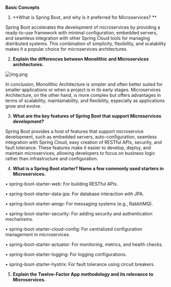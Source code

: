 **Basic Concepts**

1.	**What is Spring Boot, and why is it preferred for Microservices? **

Spring Boot accelerates the development of microservices by providing a ready-to-use framework with minimal configuration, embedded servers, and seamless integration with other Spring Cloud tools for managing distributed systems. This combination of simplicity, flexibility, and scalability makes it a popular choice for microservices architectures.

2.	**Explain the differences between **Monolithic** and **Microservices** architectures.**

![img.png](img.png)

*In conclusion*, Monolithic Architecture is simpler and often better suited for smaller applications or when a project is in its early stages. Microservices Architecture, on the other hand, is more complex but offers advantages in terms of scalability, maintainability, and flexibility, especially as applications grow and evolve.


3.	**What are the key features of Spring Boot that support Microservices development?**
      
Spring Boot provides a host of features that support microservice development, such as embedded servers, auto-configuration, seamless integration with Spring Cloud, easy creation of RESTful APIs, security, and fault tolerance. These features make it easier to develop, deploy, and maintain microservices, allowing developers to focus on business logic rather than infrastructure and configuration.

4.	**What is a **Spring Boot starter**? Name a few commonly used starters in Microservices.**

•	spring-boot-starter-web: For building RESTful APIs.

•	 spring-boot-starter-data-jpa: For database interaction with JPA.

•	spring-boot-starter-amqp: For messaging systems (e.g., RabbitMQ).

•	 spring-boot-starter-security: For adding security and authentication mechanisms.

•	spring-boot-starter-cloud-config: For centralized configuration management in microservices.

•	 spring-boot-starter-actuator: For monitoring, metrics, and health checks.

•	spring-boot-starter-logging: For logging configurations.

•	spring-boot-starter-hystrix: For fault tolerance using circuit breakers.

5. **Explain the **Twelve-Factor App** methodology and its relevance to Microservices.**
